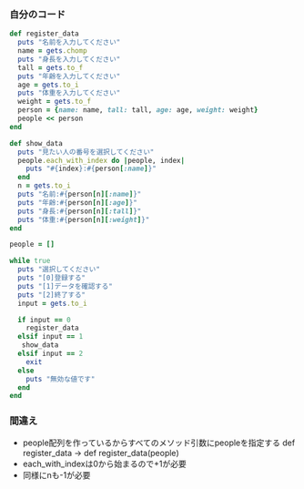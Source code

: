 ### 自分のコード

```ruby
def register_data
  puts "名前を入力してください"
  name = gets.chomp
  puts "身長を入力してください"
  tall = gets.to_f
  puts "年齢を入力してください"
  age = gets.to_i
  puts "体重を入力してください"
  weight = gets.to_f
  person = {name: name, tall: tall, age: age, weight: weight}
  people << person
end

def show_data
  puts "見たい人の番号を選択してください"
  people.each_with_index do |people, index|
    puts "#{index}:#{person[:name]}"
  end
  n = gets.to_i
  puts "名前:#{person[n][:name]}"
  puts "年齢:#{person[n][:age]}"
  puts "身長:#{person[n][:tall]}"
  puts "体重:#{person[n][:weight]}"
end

people = []

while true
  puts "選択してください"
  puts "[0]登録する"
  puts "[1]データを確認する"
  puts "[2]終了する"
  input = gets.to_i

  if input == 0
    register_data
  elsif input == 1
   show_data
  elsif input == 2
    exit
  else
    puts "無効な値です"
  end
end
```

### 間違え
- people配列を作っているからすべてのメソッド引数にpeopleを指定する
def register_data → def register_data(people)
- each_with_indexは0から始まるので+1が必要
- 同様にnも-1が必要

